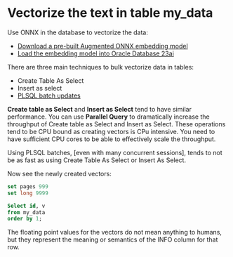 # Vectorize the text in table my_data 

Use ONNX in the database to vectorize the data:
- [Download a pre-built Augmented ONNX embedding model](../ONNX/Download%20prebuilt%20Augmented%20ONNX%20file.md)
- [Load the embedding model into Oracle Database 23ai](../ONNX/Load%20the%20ONNX%20model.md)

There are three main techniques to bulk vectorize data in tables:
- Create Table As Select
- Insert as select
- [PLSQL batch updates](../data/PLSQL_batch_vectorize.md)


**Create table as Select** and **Insert as Select** tend to have similar performance.  You can use **Parallel Query** to dramatically increase the throughput of Create table as Select and Insert as Select.  These operations tend to be CPU bound as creating vectors is CPu intensive.  You need to have sufficient CPU cores to be able to effectively scale the throughput.

Using PLSQL batches, [even with many concurrent sessions], tends to not be as fast as using Create Table As Select or Insert As Select.

Now see the newly created vectors:

```SQL
set pages 999
set long 9999

Select id, v
from my_data
order by 1;
```

The floating point values for the vectors do not mean anything to humans, but they represent the meaning or semantics of the INFO column for that row.

